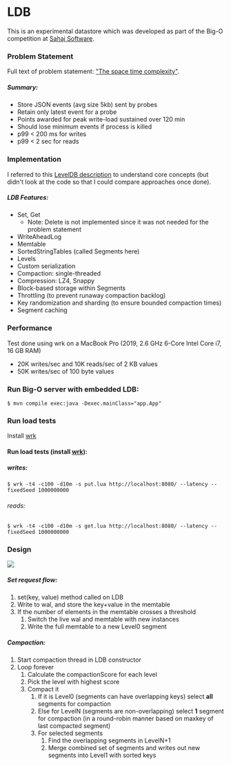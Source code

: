 # LDB

This is an experimental datastore which was developed as part of the Big-O 
competition at [Sahaj Software](https://twitter.com/SahajSoftware).

### Problem Statement
Full text of problem statement: ["The space time complexity"](https://bit.ly/3jokUIa).

##### Summary:
- Store JSON events (avg size 5kb) sent by probes
- Retain only latest event for a probe
- Points awarded for peak write-load sustained over 120 min
- Should lose minimum events if process is killed
- p99 < 200 ms for writes
- p99 < 2 sec for reads

### Implementation
I referred to this [LevelDB description](https://github.com/google/leveldb/blob/main/doc/impl.md) 
to understand core concepts (but didn't look at the code so that I could compare 
approaches once done).

##### LDB Features:
* Set, Get 
  * Note: Delete is not implemented since it was not needed for the problem statement 
* WriteAheadLog
* Memtable
* SortedStringTables (called Segments here)
* Levels
* Custom serialization
* Compaction: single-threaded
* Compression: LZ4, Snappy
* Block-based storage within Segments
* Throttling (to prevent runaway compaction backlog)
* Key randomization and sharding (to ensure bounded compaction times)
* Segment caching

### Performance 
Test done using wrk on a MacBook Pro (2019, 2.6 GHz 6-Core Intel Core i7, 16 GB RAM)
* 20K writes/sec and 10K reads/sec of 2 KB values
* 50K writes/sec of 100 byte values

### Run Big-O server with embedded LDB: 
`$ mvn compile exec:java -Dexec.mainClass="app.App"`

### Run load tests 
Install [wrk](https://github.com/wg/wrk)

#### Run load tests (install [wrk](https://github.com/wg/wrk)):
##### writes:
`$ wrk -t4 -c100 -d10m -s put.lua http://localhost:8080/ --latency -- fixedSeed 1000000000`

###### reads:
`$ wrk -t4 -c100 -d10m -s get.lua http://localhost:8080/ --latency -- fixedSeed 1000000000`

### Design
![](/Users/yogik/dev/bigo/ldb.jpg)

##### Set request flow:
1. set(key, value) method called on LDB 
2. Write to wal, and store the key+value in the memtable 
3. If the number of elements in the memtable crosses a threshold 
   1. Switch the live wal and memtable with new instances
   2. Write the full memtable to a new Level0 segment

##### Compaction:
1. Start compaction thread in LDB constructor 
2. Loop forever
   1. Calculate the compactionScore for each level
   2. Pick the level with highest score 
   3. Compact it
      1. If it is Level0 (segments can have overlapping keys) select **all** segments for compaction
      2. Else for LevelN (segments are non-overlapping) select **1** segment for compaction (in a round-robin manner based on maxkey of last compacted segment)
      3. For selected segments
         1. Find the overlapping segments in LevelN+1
         2. Merge combined set of segments and writes out new segments into Level1 with sorted keys
